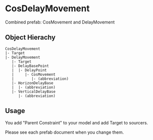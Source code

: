 # CosDelayMovement
Combined prefab: CosMovement and DelayMovement

## Object Hierachy

```
CosDelayMovement
|- Target
|- DelayMovement
   |- Target
   |- DelayBasePoint
   |  |- DelayPoint
   |     |- CosMovement
   |        |- (abbreviation)
   |- HorizonDelayBase
   |  |- (abbreviation)
   |- VerticalDelayBase
      |- (abbreviation)
```

## Usage
You add "Parent Constraint" to your model and add Target to sourcers.

Please see each prefab document when you change them.